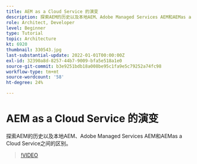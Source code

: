 ```yaml
---
title: AEM as a Cloud Service 的演变
description: 探索AEM的历史以及本地AEM、Adobe Managed Services AEM和AEMas a Cloud Service之间的区别。
role: Architect, Developer
level: Beginner
type: Tutorial
topic: Architecture
kt: 6920
thumbnail: 330543.jpg
last-substantial-update: 2022-01-01T00:00:00Z
exl-id: 32390a8d-8257-44b7-9009-bfa5e518a1e0
source-git-commit: b3e9251bdb18a008be95c1fa9e5c79252a74fc98
workflow-type: tm+mt
source-wordcount: '58'
ht-degree: 24%

---
```


# AEM as a Cloud Service 的演变

探索AEM的历史以及本地AEM、Adobe Managed Services AEM和AEMas a Cloud Service之间的区别。

>[!VIDEO](https://video.tv.adobe.com/v/330543?quality=12&learn=on)
